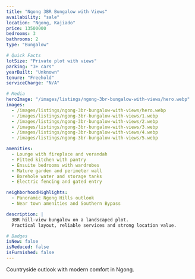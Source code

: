 ```yaml
---
title: "Ngong 3BR Bungalow with Views"
availability: "sale"
location: "Ngong, Kajiado"
price: 13500000
bedrooms: 3
bathrooms: 2
type: "Bungalow"

# Quick Facts
lotSize: "Private plot with views"
parking: "3+ cars"
yearBuilt: "Unknown"
tenure: "Freehold"
serviceCharge: "N/A"

# Media
heroImage: "/images/listings/ngong-3br-bungalow-with-views/hero.webp"
images:
  - /images/listings/ngong-3br-bungalow-with-views/hero.webp
  - /images/listings/ngong-3br-bungalow-with-views/1.webp
  - /images/listings/ngong-3br-bungalow-with-views/2.webp
  - /images/listings/ngong-3br-bungalow-with-views/3.webp
  - /images/listings/ngong-3br-bungalow-with-views/4.webp
  - /images/listings/ngong-3br-bungalow-with-views/5.webp

amenities:
  - Lounge with fireplace and verandah
  - Fitted kitchen with pantry
  - Ensuite bedrooms with wardrobes
  - Mature garden and perimeter wall
  - Borehole water and storage tanks
  - Electric fencing and gated entry

neighborhoodHighlights:
  - Panoramic Ngong Hills outlook
  - Near town amenities and Southern Bypass

description: |
  3BR hill-view bungalow on a landscaped plot.
  Practical layout, reliable services and strong location value.

# Badges
isNew: false
isReduced: false
isFurnished: false
---
```

Countryside outlook with modern comfort in Ngong.
